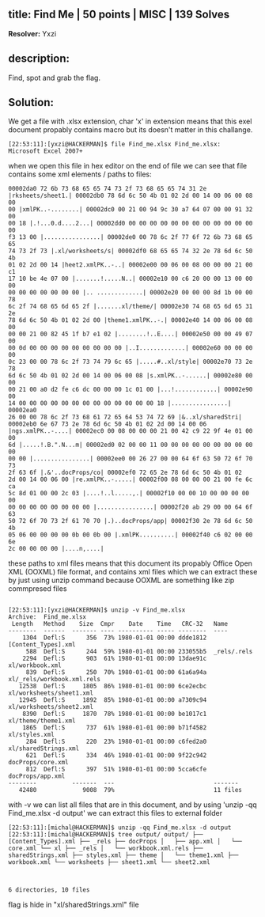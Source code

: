 ## title: Find Me | 50 points | MISC | 139 Solves

**Resolver:** Yxzi

## description:

Find, spot and grab the flag.

## Solution:

We get a file with .xlsx extension, char 'x' in extension means that this exel document propably contains macro but its doesn't matter in this challange.

<code>[22:53:11]:[yxzi@HACKERMAN]$ file Find_me.xlsx
Find_me.xlsx: Microsoft Excel 2007+</code>

when we open this file in hex editor on the end of file we can see that file contains some xml elements / paths to files:

<code>00002da0  72 6b 73 68 65 65 74 73  2f 73 68 65 65 74 31 2e  |rksheets/sheet1.|
00002db0  78 6d 6c 50 4b 01 02 2d  00 14 00 06 00 08 00 00  |xmlPK..-........|
00002dc0  00 21 00 94 9c 30 a7 64  07 00 00 91 32 00 00 18  |.!...0.d....2...|
00002dd0  00 00 00 00 00 00 00 00  00 00 00 00 00 f3 13 00  |................|
00002de0  00 78 6c 2f 77 6f 72 6b  73 68 65 65 74 73 2f 73  |.xl/worksheets/s|
00002df0  68 65 65 74 32 2e 78 6d  6c 50 4b 01 02 2d 00 14  |heet2.xmlPK..-..|
00002e00  00 06 00 08 00 00 00 21  00 c1 17 10 be 4e 07 00  |.......!.....N..|
00002e10  00 c6 20 00 00 13 00 00  00 00 00 00 00 00 00 00  |.. .............|
00002e20  00 00 00 8d 1b 00 00 78  6c 2f 74 68 65 6d 65 2f  |.......xl/theme/|
00002e30  74 68 65 6d 65 31 2e 78  6d 6c 50 4b 01 02 2d 00  |theme1.xmlPK..-.|
00002e40  14 00 06 00 08 00 00 00  21 00 82 45 1f b7 e1 02  |........!..E....|
00002e50  00 00 49 07 00 00 0d 00  00 00 00 00 00 00 00 00  |..I.............|
00002e60  00 00 00 00 0c 23 00 00  78 6c 2f 73 74 79 6c 65  |.....#..xl/style|
00002e70  73 2e 78 6d 6c 50 4b 01  02 2d 00 14 00 06 00 08  |s.xmlPK..-......|
00002e80  00 00 00 21 00 a0 d2 fe  c6 dc 00 00 00 1c 01 00  |...!............|
00002e90  00 14 00 00 00 00 00 00  00 00 00 00 00 00 00 18  |................|
00002ea0  26 00 00 78 6c 2f 73 68  61 72 65 64 53 74 72 69  |&..xl/sharedStri|
00002eb0  6e 67 73 2e 78 6d 6c 50  4b 01 02 2d 00 14 00 06  |ngs.xmlPK..-....|
00002ec0  00 08 00 00 00 21 00 42  c9 22 9f 4e 01 00 00 6d  |.....!.B.".N...m|
00002ed0  02 00 00 11 00 00 00 00  00 00 00 00 00 00 00 00  |................|
00002ee0  00 26 27 00 00 64 6f 63  50 72 6f 70 73 2f 63 6f  |.&'..docProps/co|
00002ef0  72 65 2e 78 6d 6c 50 4b  01 02 2d 00 14 00 06 00  |re.xmlPK..-.....|
00002f00  08 00 00 00 21 00 fe 6c  ca 5c 8d 01 00 00 2c 03  |....!..l.\....,.|
00002f10  00 00 10 00 00 00 00 00  00 00 00 00 00 00 00 00  |................|
00002f20  ab 29 00 00 64 6f 63 50  72 6f 70 73 2f 61 70 70  |.)..docProps/app|
00002f30  2e 78 6d 6c 50 4b 05 06  00 00 00 00 0b 00 0b 00  |.xmlPK..........|
00002f40  c6 02 00 00 6e 2c 00 00  00 00                    |....n,....|</code>

these paths to xml files means that this document its propably Office Open XML (OOXML) file format, and contains xml files which we can extract these by just using unzip command because OOXML are something like zip commpresed files

<code>
[22:53:11]:[yxzi@HACKERMAN]$ unzip -v Find_me.xlsx
Archive:  Find_me.xlsx
 Length   Method    Size  Cmpr    Date    Time   CRC-32   Name
--------  ------  ------- ---- ---------- ----- --------  ----
    1304  Defl:S      356  73% 1980-01-01 00:00 ddde1812  [Content_Types].xml
     588  Defl:S      244  59% 1980-01-01 00:00 233055b5  _rels/.rels
    2294  Defl:S      903  61% 1980-01-01 00:00 13dae91c  xl/workbook.xml
     839  Defl:S      250  70% 1980-01-01 00:00 61a6a94a  xl/_rels/workbook.xml.rels
   12538  Defl:S     1805  86% 1980-01-01 00:00 6ce2ecbc  xl/worksheets/sheet1.xml
   12945  Defl:S     1892  85% 1980-01-01 00:00 a7309c94  xl/worksheets/sheet2.xml
    8390  Defl:S     1870  78% 1980-01-01 00:00 be1017c1  xl/theme/theme1.xml
    1865  Defl:S      737  61% 1980-01-01 00:00 b71f4582  xl/styles.xml
     284  Defl:S      220  23% 1980-01-01 00:00 c6fed2a0  xl/sharedStrings.xml
     621  Defl:S      334  46% 1980-01-01 00:00 9f22c942  docProps/core.xml
     812  Defl:S      397  51% 1980-01-01 00:00 5cca6cfe  docProps/app.xml
--------          -------  ---                            -------
   42480             9008  79%                            11 files
</code>

with -v we can list all files that are in this document, and by using 'unzip -qq Find_me.xlsx -d output' we can extract this files to external folder

<code>[22:53:11]:[michal@HACKERMAN]$ unzip -qq Find_me.xlsx -d output
[22:53:11]:[michal@HACKERMAN]$ tree output/
output/
├── [Content_Types].xml
├── _rels
├── docProps
│   ├── app.xml
│   └── core.xml
└── xl
    ├── _rels
    │   └── workbook.xml.rels
    ├── sharedStrings.xml
    ├── styles.xml
    ├── theme
    │   └── theme1.xml
    ├── workbook.xml
    └── worksheets
        ├── sheet1.xml
        └── sheet2.xml

6 directories, 10 files
</code>

flag is hide in "xl/sharedStrings.xml" file
